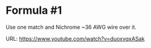 # Formula #1

Use one match and Nichrome ~36 AWG wire over it.

URL: https://www.youtube.com/watch?v=duoxvqxASak

